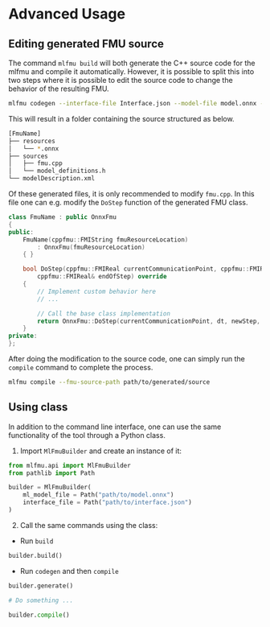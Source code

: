 # Advanced Usage

## Editing generated FMU source

The command `mlfmu build` will both generate the C++ source code for the mlfmu and compile it automatically. However, it is possible to split this into two steps where it is possible to edit the source code to change the behavior of the resulting FMU.

 ```sh
 mlfmu codegen --interface-file Interface.json --model-file model.onnx --fmu-source-path path/to/generated/source
 ```

This will result in a folder containing the source structured as below.

```sh
[FmuName]
├── resources
│   └── *.onnx
├── sources
│   ├── fmu.cpp
│   └── model_definitions.h
└── modelDescription.xml
```

Of these generated files, it is only recommended to modify `fmu.cpp`.
In this file one can e.g. modify the `DoStep` function of the generated FMU class.

```cpp
class FmuName : public OnnxFmu
{
public:
    FmuName(cppfmu::FMIString fmuResourceLocation)
        : OnnxFmu(fmuResourceLocation)
    { }

    bool DoStep(cppfmu::FMIReal currentCommunicationPoint, cppfmu::FMIReal dt, cppfmu::FMIBoolean newStep,
        cppfmu::FMIReal& endOfStep) override
    {
        // Implement custom behavior here
        // ...

        // Call the base class implementation
        return OnnxFmu::DoStep(currentCommunicationPoint, dt, newStep, endOfStep);
    }
private:
};
```

After doing the modification to the source code, one can simply run the `compile` command to complete the process.

```sh
mlfmu compile --fmu-source-path path/to/generated/source
```

## Using class

In addition to the command line interface, one can use the same functionality of the tool through a Python class.

1. Import `MlFmuBuilder` and create an instance of it:

```python
from mlfmu.api import MlFmuBuilder
from pathlib import Path

builder = MlFmuBuilder(
    ml_model_file = Path("path/to/model.onnx")
    interface_file = Path("path/to/interface.json")
)
```

2. Call the same commands using the class:

- Run `build`

```python
builder.build()
```

- Run `codegen` and then `compile`

```python
builder.generate()

# Do something ...

builder.compile()
```
